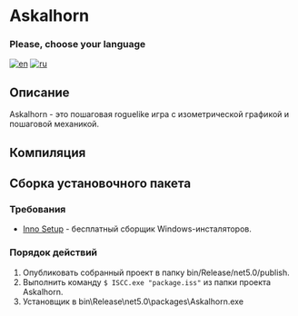 ﻿# Askalhorn
### Please, choose your language
[![en](https://img.shields.io/badge/lang-en-yellow.svg)](https://github.com/Gandifil/Askalhorn/blob/master/README.md)
[![ru](https://img.shields.io/badge/lang-ru-green.svg)](https://github.com/Gandifil/Askalhorn/blob/master/README.ru.md)

## Описание
Askalhorn - это пошаговая roguelike игра с изометрической графикой и пошаговой механикой.

## Компиляция

## Сборка установочного пакета

### Требования
* [Inno Setup](https://jrsoftware.org/isinfo.php) - бесплатный сборщик Windows-инсталяторов.

### Порядок действий
1. Опубликовать собранный проект в папку bin/Release/net5.0/publish.
2. Выполнить команду `$ ISCC.exe "package.iss"` из папки проекта Askalhorn.
3. Установщик в bin\Release\net5.0\packages\Askalhorn.exe

